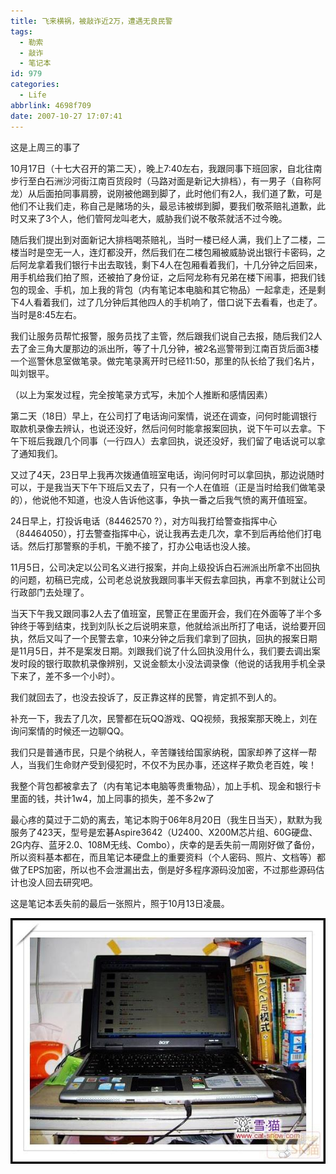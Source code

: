 ```yaml
---
title: 飞来横祸，被敲诈近2万，遭遇无良民警
tags:
  - 勒索
  - 敲诈
  - 笔记本
id: 979
categories:
  - Life
abbrlink: 4698f709
date: 2007-10-27 17:07:41
---
```


这是上周三的事了

10月17日（十七大召开的第二天），晚上7:40左右，我跟同事下班回家，自北往南步行至白石洲沙河街江南百货段时（马路对面是新记大排档），有一男子（自称阿龙）从后面拍同事肩膀，说刚被他踢到脚了，此时他们有2人，我们道了歉，可是他们不让我们走，称自己是赌场的头，最忌讳被绑到脚，要我们敬茶赔礼道歉，此时又来了3个人，他们管阿龙叫老大，威胁我们说不敬茶就活不过今晚。 

随后我们提出到对面新记大排档喝茶赔礼，当时一楼已经人满，我们上了二楼，二楼当时是空无一人，连灯都没开，然后我们在二楼包厢被威胁说出银行卡密码，之后阿龙拿着我们银行卡出去取钱，剩下4人在包厢看着我们，十几分钟之后回来，用手机给我们拍了照，还被拍了身份证，之后阿龙称有兄弟在楼下闹事，把我们钱包的现金、手机，加上我的背包（内有笔记本电脑和其它物品）一起拿走，还是剩下4人看着我们，过了几分钟后其他四人的手机响了，借口说下去看看，也走了。当时是8:45左右。 

我们让服务员帮忙报警，服务员找了主管，然后跟我们说自己去报，随后我们2人去了金三角大厦那边的派出所，等了十几分钟，被2名巡警带到江南百货后面3楼一个巡警休息室做笔录。做完笔录离开时已经11:50，那里的队长给了我们名片，叫刘银平。

（以上为案发过程，完全按笔录方式写，未加个人推断和感情因素）

第二天（18日）早上，在公司打了电话询问案情，说还在调查，问何时能调银行取款机录像去辨认，也说还没好，然后问何时能拿报案回执，说下午可以去拿。下午下班后我跟几个同事（一行四人）去拿回执，说还没好，我们留了电话说可以拿了通知我们。

又过了4天，23日早上我再次拨通值班室电话，询问何时可以拿回执，那边说随时可以，于是我当天下午下班后又去了，只有一个人在值班（正是当时给我们做笔录的），他说他不知道，也没人告诉他这事，争执一番之后我气愤的离开值班室。

24日早上，打投诉电话（84462570 ?），对方叫我打给警查指挥中心（84464050），打去警查指挥中心，说让我再去走几次，拿不到后再给他们打电话。然后打那警察的手机，干脆不接了，打办公电话也没人接。

11月5日，公司决定以公司名义进行报案，并向上级投诉白石洲派出所拿不出回执的问题，初稿已完成，公司老总说放我跟同事半天假去拿回执，再拿不到就让公司行政部门去处理了。

当天下午我又跟同事2人去了值班室，民警正在里面开会，我们在外面等了半个多钟终于等到结束，找到刘队长之后说明来意，他就给派出所打了电话，说给要开回执，然后又叫了一个民警去拿，10来分钟之后我们拿到了回执，回执的报案日期是11月5日，并不是案发日期。刘跟我们说了什么回执没用什么，我们要去调出案发时段的银行取款机录像辨别，又说金额太小没法调录像（他说的话我用手机全录下来了，差不多一个小时）。

我们就回去了，也没去投诉了，反正靠这样的民警，肯定抓不到人的。

补充一下，我去了几次，民警都在玩QQ游戏、QQ视频，我报案那天晚上，刘在询问案情的时候还一边聊QQ。

我们只是普通市民，只是个纳税人，辛苦赚钱给国家纳税，国家却养了这样一帮人，当我们生命财产受到侵犯时，不仅不为民办事，还这样子欺负老百姓，唉！

我整个背包都被拿去了（内有笔记本电脑等贵重物品），加上手机、现金和银行卡里面的钱，共计1w4，加上同事的损失，差不多2w了

最心疼的莫过于二奶的离去，笔记本购于06年8月20日（我生日当天），默默为我服务了423天，型号是宏碁Aspire3642（U2400、X200M芯片组、60G硬盘、2G内存、蓝牙2.0、108M无线、Combo），庆幸的是丢失前一周刚好做了备份，所以资料基本都在，而且笔记本硬盘上的重要资料（个人密码、照片、文档等）都做了EPS加密，所以也不会泄漏出去，倒是好多程序源码没加密，不过那些源码估计也没人回去研究吧。

这是笔记本丢失前的最后一张照片，照于10月13日凌晨。

![](/images/2007/10/27_200710271708263555_12762.jpg)